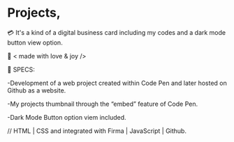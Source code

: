 # Projects, 



💳 It's a kind of a digital business card including my codes and a dark mode button view option.



🤍   < made with love & joy />



📝 SPECS:

-Development of a web project created within Code Pen and later hosted on Github as a website.

-My projects thumbnail through the “embed” feature of Code Pen.

-Dark Mode Button option viem included.

// HTML | CSS and integrated with Firma | JavaScript | Github.


